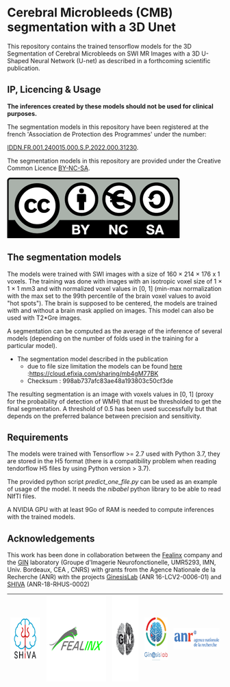 # Cerebral Microbleeds (CMB) segmentation with a 3D Unet

This repository contains the trained tensorflow models for the 3D Segmentation of Cerebral Microbleeds on SWI MR Images with a 3D U-Shaped Neural Network (U-net) as described in a forthcoming scientific publication.

## IP, Licencing & Usage

**The inferences created by these models should not be used for clinical purposes.**

The segmentation models in this repository have been registered at the french 'Association de Protection des Programmes' under the number:

[IDDN.FR.001.240015.000.S.P.2022.000.31230](https://secure.app.asso.fr/app.server/certificate/?sn=2023420007000&key=b6111d4ba322d83ad2a19f8c09b83da5c23ce23c873a5a99fd9e2892be635da1&lang=fr). 



The segmentation models in this repository are provided under the Creative Common Licence [BY-NC-SA](https://creativecommons.org/licenses/by-nc-sa/4.0/).

![Creative Common Licence BY-NC-SA](./docs/logos/by-nc-sa.eu_.png)

## The segmentation models
The models were trained with SWI images with a size of 160 × 214 × 176 x 1 voxels. The training was done with images with an isotropic voxel size of 1 × 1 × 1 mm3 and with normalized voxel values in [0, 1] (min-max normalization with the max set to the 99th percentile of the brain voxel values to avoid "hot spots"). The brain is supposed to be centered, the models are trained with and without a brain mask applied on images.
This model can also be used with T2*Gre images.

A segmentation can be computed as the average of the inference of several models (depending on the number of folds used in the training for a particular model).
<!-- -->
* The segmentation model described in the publication
    * due to file size limitation the models can be found [here](https://cloud.efixia.com/sharing/mb4gM77BK) :https://cloud.efixia.com/sharing/mb4gM77BK
    * Checksum : 998ab737afc83ae48a193803c50cf3de

The resulting segmentation is an image with voxels values in [0, 1] (proxy for the probability of detection of WMH) that must be thresholded to get the final segmentation. A threshold of 0.5 has been used successfully but that depends on the preferred balance between precision and sensitivity.

## Requirements
The models were trained with Tensorflow >= 2.7 used with Python 3.7, they are stored in the H5 format (there is a compatibility problem when reading tendorflow H5 files by using Python version > 3.7).

The provided python script *predict_one_file.py* can be used as an example of usage of the model. It needs the *nibabel* python library to be able to read NIfTI files. 

A NVIDIA GPU with at least 9Go of RAM is needed to compute inferences with the trained models.

## Acknowledgements
This work has been done in collaboration between the [Fealinx](http://www.fealinx-biomedical.com/en/) company and the [GIN](https://www.gin.cnrs.fr/en/) laboratory (Groupe d'Imagerie Neurofonctionelle, UMR5293, IMN, Univ. Bordeaux, CEA , CNRS) with grants from the Agence Nationale de la Recherche (ANR) with the projects [GinesisLab](http://www.ginesislab.fr/) (ANR 16-LCV2-0006-01) and [SHIVA](https://rhu-shiva.com/en/) (ANR-18-RHUS-0002)

|<img src="./docs/logos/shiva_blue.png" width="100" height="100" />|<img src="./docs/logos/fealinx.jpg" height="200" />|<img src="./docs/logos/Logo-Gin.png" height="200" />|<img src="./docs/logos/logo_ginesis-1.jpeg" height="100" />|<img src="./docs/logos/logo_anr.png" height="50" />|
|---|---|---|---|---|

